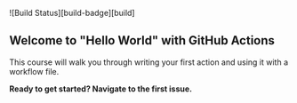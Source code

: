 ![Build Status][build-badge][build]

## Welcome to "Hello World" with GitHub Actions

This course will walk you through writing your first action and using it with a workflow file. 

**Ready to get started? Navigate to the first issue.**

